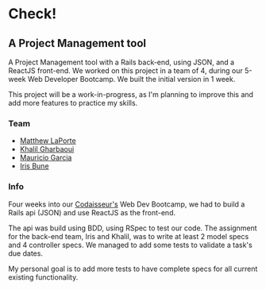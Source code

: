 # Check!
## A Project Management tool

A Project Management tool with a Rails back-end, using JSON, and a ReactJS front-end.
We worked on this project in a team of 4, during our 5-week Web Developer Bootcamp.
We built the initial version in 1 week.

This project will be a work-in-progress, as I'm planning to improve this and add more features to practice my skills.

### Team
- [Matthew LaPorte](https://github.com/ml7757)
- [Khalil Gharbaoui](https://github.com/khalilgharbaoui)
- [Mauricio Garcia](https://github.com/MauricioGarc1a)
- [Iris Bune](https://github.com/irisbune)

### Info
Four weeks into our [Codaisseur's](https://github.com/Codaisseur) Web Dev Bootcamp, we had to build a Rails api (JSON) and use ReactJS as the front-end.

The api was build using BDD, using RSpec to test our code.
The assignment for the back-end team, Iris and Khalil, was to write at least 2 model specs and 4 controller specs.
We managed to add some tests to validate a task's due dates.

My personal goal is to add more tests to have complete specs for all current existing functionality.
